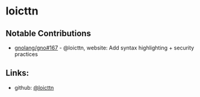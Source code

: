 # loicttn
## Notable Contributions
* [gnolang/gno#167](https://github.com/gnolang/gno/pull/167) - @loicttn, website: Add syntax highlighting + security practices
## Links:
- github: [@loicttn](https://github.com/loicttn)
